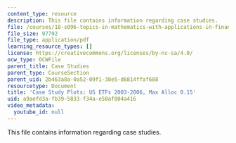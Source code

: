```yaml
---
content_type: resource
description: This file contains information regarding case studies.
file: /courses/18-s096-topics-in-mathematics-with-applications-in-finance-fall-2013/a9aefd3afb395833f34ae58af804a416_MIT18_S096F13_ETF_pridB_15.pdf
file_size: 97792
file_type: application/pdf
learning_resource_types: []
license: https://creativecommons.org/licenses/by-nc-sa/4.0/
ocw_type: OCWFile
parent_title: Case Studies
parent_type: CourseSection
parent_uid: 2b463a8a-0a52-09f1-38e5-d6814ffaf688
resourcetype: Document
title: 'Case Study Plots: US ETFs 2003-2006, Max Alloc 0.15'
uid: a9aefd3a-fb39-5833-f34a-e58af804a416
video_metadata:
  youtube_id: null
---
```

This file contains information regarding case studies.